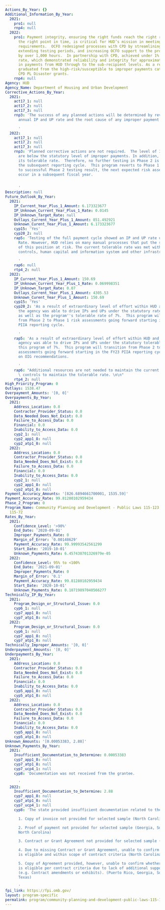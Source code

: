```yaml
---
Actions_By_Year: {}
Additional_Information_By_Year:
  2021:
    pro1: null
    rnp4: null
  2022:
    pro1: Payment integrity, ensuring the right funds reach the right recipient at
      the right point in time, is critical for HUD’s mission in meeting US housing
      requirements.  OCFO redesigned processes with CPD by streamlining record retrieval,
      extending testing periods, and increasing OCFO support to the program office
      by over 1,000 hours.  In partnership with CPD, achieved under 1% payment error
      rate, which demonstrated reliability and integrity for approximately $1.5 billion
      in payments from HUD through to the sub-recipient levels. As a result, the program
      graduated from the high-risk/susceptible to improper payments category for the
      CPD PL Disaster grants.
    rnp4: null
Agency: HUD
Agency_Name: Department of Housing and Urban Development
Corrective_Actions_By_Year:
  2021:
    act17_1: null
    act17_2: null
    act17_3: null
    rnp3: 'The success of any planned actions will be determined by reviewing the
      annual IP and UP rate and the root cause of any improper payment identified.

      '
  2022:
    act17_1: null
    act17_2: null
    act17_3: null
    rnp3: 'Planned corrective actions are not required.  The level of IPs and UPs
      are below the statutory level of improper payments. In addition, HUD has reached
      its tolerable rate.  Therefore, no further testing in Phase 2 is required in
      the subsequent reporting cycle.  This program reverts to Phase 1 for risk assessment.  Due
      to successful Phase 2 testing result, the next expected risk assessment will
      occur in a subsequent fiscal year.


      '
Description: null
Future_Outlook_By_Year:
  2021:
    IP_Current_Year_Plus_1_Amount: 6.173323677
    IP_Unknown_Current_Year_Plus_1_Rate: 0.0145
    IP_Unknown_Target_Rate: null
    Outlays_Current_Year_Plus_1_Amount: 851.492921
    Unknown_Curent_Year_Plus_1_Amount: 6.173323677
    cyp15: 'Yes'
    cyp20_2: null
    rap5: 'Testing of the full payment cycle showed an IP and UP rate under the Tolerable
      Rate. However, HUD relies on many manual processes that put the sustainability
      of this position at risk. The current tolerable rate was met with HUD’s internal
      controls, human capital and information system and other infrastructure.

      '
    rap6: null
    rtp4_2: null
  2022:
    IP_Current_Year_Plus_1_Amount: 150.69
    IP_Unknown_Current_Year_Plus_1_Rate: 0.069998351
    IP_Unknown_Target_Rate: 0.07
    Outlays_Current_Year_Plus_1_Amount: 4305.53
    Unknown_Curent_Year_Plus_1_Amount: 150.69
    cyp15: 'Yes'
    cyp20_2: 'As a result of extraordinary level of effort within HUD and grantees,
      the agency was able to drive IPs and UPs under the statutory rate for this program
      as well as the program''s tolerable rate of 7%.  This program will transition
      from Phase 2 to Phase 1 risk assessments going forward starting in the FY23
      PIIA reporting cycle.

      '
    rap5: 'As a result of extraordinary level of effort within HUD and grantees, the
      agency was able to drive IPs and UPs under the statutory tolerable rate for
      this program of 7%.  This program will transition from Phase 2 to Phase 1 risk
      assessments going forward starting in the FY23 PIIA reporting cycle, dependent
      on OIG recommendations.

      '
    rap6: "Additional resources are not needed to maintain the current level of internal\
      \ controls to maintain the tolerable rate. \n\n"
    rtp4_2: null
High_Priority_Program: 0
Outlays: 1538.47
Overpayment_Amounts: '[0, 0]'
Overpayments_By_Year:
  2021:
    Address_Location: 0.0
    Contractor_Provider_Status: 0.0
    Data_Needed_Does_Not_Exist: 0.0
    Failure_to_Access_Data: 0.0
    Financial: 0.0
    Inability_to_Access_Data: 0.0
    cyp2_1: null
    cyp2_app1_8: null
    cyp2_atp1_8: null
  2022:
    Address_Location: 0.0
    Contractor_Provider_Status: 0.0
    Data_Needed_Does_Not_Exist: 0.0
    Failure_to_Access_Data: 0.0
    Financial: 0.0
    Inability_to_Access_Data: 0.0
    cyp2_1: null
    cyp2_app1_8: null
    cyp2_atp1_8: null
Payment_Accuracy_Amounts: '[826.6894661700001, 1535.59]'
Payment_Accuracy_Rate: 99.81280102959434
Phase_2_Program: 0
Program_Name: Community Planning and Development - Public Laws 115-123, 115-56, and
  115-72
Rates_By_Year:
  2021:
    Confidence_Level: '>90%'
    End_Date: '2020-09-01'
    Improper_Payments_Rate: 0
    Margin_of_Error: '0.00148629'
    Payment_Accuracy_Rate: 99.99993542561299
    Start_Date: '2019-10-01'
    Unknown_Payments_Rate: 6.457438701326979e-05
  2022:
    Confidence_Level: 95% to <100%
    End_Date: '2021-09-01'
    Improper_Payments_Rate: 0
    Margin_of_Error: '0.1'
    Payment_Accuracy_Rate: 99.81280102959434
    Start_Date: '2020-10-01'
    Unknown_Payments_Rate: 0.18719897040566277
Technically_IP_By_Year:
  2021:
    Program_Design_or_Structural_Issue: 0.0
    cyp6_1: null
    cyp7_app1_8: null
    cyp7_atp1_8: null
  2022:
    Program_Design_or_Structural_Issue: 0.0
    cyp6_1: null
    cyp7_app1_8: null
    cyp7_atp1_8: null
Technically_Improper_Amounts: '[0, 0]'
Underpayment_Amounts: '[0, 0]'
Underpayments_By_Year:
  2021:
    Address_Location: 0.0
    Contractor_Provider_Status: 0.0
    Data_Needed_Does_Not_Exist: 0.0
    Failure_to_Access_Data: 0.0
    Financial: 0.0
    Inability_to_Access_Data: 0.0
    cyp5_app1_8: null
    cyp5_atp1_8: null
  2022:
    Address_Location: 0.0
    Contractor_Provider_Status: 0.0
    Data_Needed_Does_Not_Exist: 0.0
    Failure_to_Access_Data: 0.0
    Financial: 0.0
    Inability_to_Access_Data: 0.0
    cyp5_app1_8: null
    cyp5_atp1_8: null
Unknown_Amounts: '[0.00053383, 2.88]'
Unknown_Payments_By_Year:
  2021:
    Insufficient_Documentation_to_Determine: 0.00053383
    cyp7_app1_8: null
    cyp7_atp1_8: null
    cyp7_ucp4_1: null
    cyp8: 'Documentation was not received from the grantee.

      '
  2022:
    Insufficient_Documentation_to_Determine: 2.88
    cyp7_app1_8: null
    cyp7_atp1_8: null
    cyp7_ucp4_1: null
    cyp8: 'The state provided insufficient documentation related to the following:

      1. Copy of invoice not provided for selected sample (North Carolina)

      2. Proof of payment not provided for selected sample (Georgia, South Carolina,
      North Carolina)

      3. Contract or Grant Agreement not provided for selected sample (North Carolina)

      4. Due to missing Contract or Grant Agreement, unable to confirm whether disbursement
      is eligible and within scope of contract criteria (North Carolina)

      5. Copy of Agreement provided, however, unable to confirm whether disbursement
      is eligible per contract criteria due to lack of additional supporting documentation
      (e.g. Contract amendments or exhibits). (Puerto Rico, Georgia, South Carolina,
      Texas)

      '
fpi_link: https://fpi.omb.gov/
layout: program-specific
permalink: program/community-planning-and-development-public-laws-115-123-115-5-2a650c38.html
---
```

